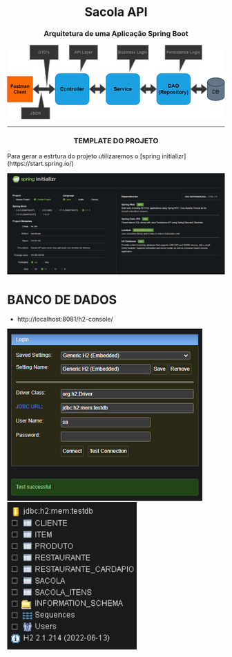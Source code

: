 <h1 align="center">Sacola API</h1>

<h3 align="center">Arquitetura de uma Aplicação Spring Boot</h3>
<img src="readme/arquitetura_spring_boot.png"></img>

---

<h3 align="center">TEMPLATE DO PROJETO</h3>
Para gerar a estrtura do projeto utilizaremos o [spring initializr](https://start.spring.io/)

<img src="readme/spring_initializr.png"></img>

# BANCO DE DADOS

- http://localhost:8081/h2-console/

<img src="readme/database_conn.png"></img>
<img src="readme/tabelas.png" width="300px"></img>